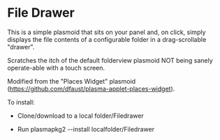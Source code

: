 File Drawer
===========

This is a simple plasmoid that sits on your panel and, on click, simply displays the file contents of a configurable folder in a drag-scrollable "drawer".

Scratches the itch of the default folderview plasmoid NOT being sanely operate-able with a touch screen.

Modified from the "Places Widget" plasmoid (https://github.com/dfaust/plasma-applet-places-widget).

To install:

 * Clone/download to a local folder/Filedrawer

 * Run plasmapkg2 --install localfolder/Filedrawer
